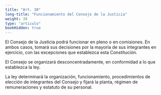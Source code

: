 ```yaml
---
title: "Art. 30"
long-title: "Funcionamiento del Consejo de la Justicia"
weight: 30
type: "articulo"
bookHidden: true
---
```

El Consejo de la Justicia podrá funcionar en pleno o en comisiones. En ambos casos, tomará sus decisiones por la mayoría de sus integrantes en ejercicio, con las excepciones que establezca esta Constitución.
 
El Consejo se organizará desconcentradamente, en conformidad a lo que establezca la ley.

La ley determinará la organización, funcionamiento, procedimientos de elección de integrantes del Consejo y fijará la planta, régimen de remuneraciones y estatuto de su personal.
